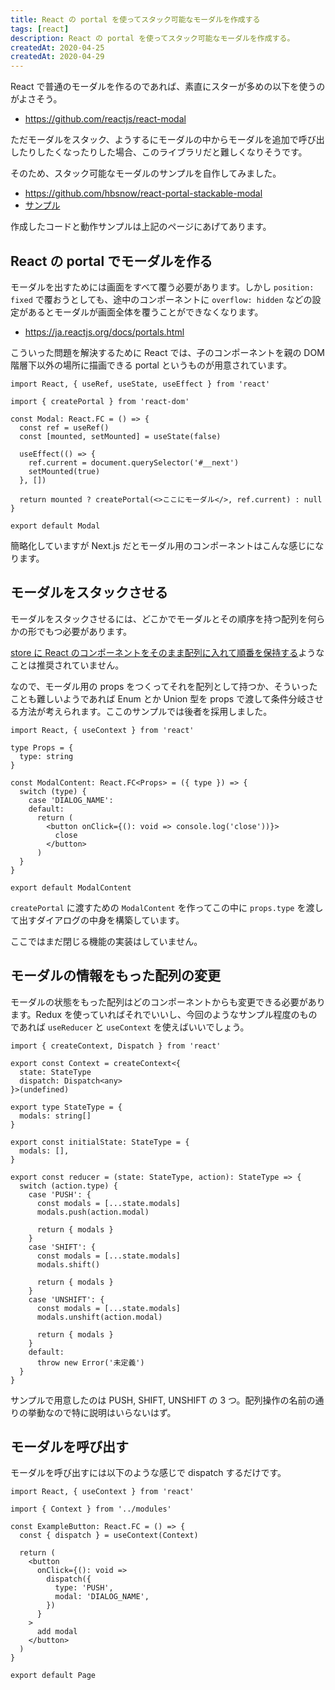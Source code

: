 ```yaml
---
title: React の portal を使ってスタック可能なモーダルを作成する
tags: [react]
description: React の portal を使ってスタック可能なモーダルを作成する。
createdAt: 2020-04-25
createdAt: 2020-04-29
---
```


React で普通のモーダルを作るのであれば、素直にスターが多めの以下を使うのがよさそう。

- https://github.com/reactjs/react-modal

ただモーダルをスタック、ようするにモーダルの中からモーダルを追加で呼び出したりしたくなったりした場合、このライブラリだと難しくなりそうです。

そのため、スタック可能なモーダルのサンプルを自作してみました。

- https://github.com/hbsnow/react-portal-stackable-modal
- [サンプル](https://hbsnow-react-portal-stackable-modal.netlify.app/)

作成したコードと動作サンプルは上記のページにあげてあります。

## React の portal でモーダルを作る

モーダルを出すためには画面をすべて覆う必要があります。しかし `position: fixed` で覆おうとしても、途中のコンポーネントに `overflow: hidden` などの設定があるとモーダルが画面全体を覆うことができなくなります。

- https://ja.reactjs.org/docs/portals.html

こういった問題を解決するために React では、子のコンポーネントを親の DOM 階層下以外の場所に描画できる portal というものが用意されています。

```tsx
import React, { useRef, useState, useEffect } from 'react'

import { createPortal } from 'react-dom'

const Modal: React.FC = () => {
  const ref = useRef()
  const [mounted, setMounted] = useState(false)

  useEffect(() => {
    ref.current = document.querySelector('#__next')
    setMounted(true)
  }, [])

  return mounted ? createPortal(<>ここにモーダル</>, ref.current) : null
}

export default Modal
```

簡略化していますが Next.js だとモーダル用のコンポーネントはこんな感じになります。

## モーダルをスタックさせる

モーダルをスタックさせるには、どこかでモーダルとその順序を持つ配列を何らかの形でもつ必要があります。

[store に React のコンポーネントをそのまま配列に入れて順番を保持する](https://github.com/reduxjs/redux/issues/1248)ようなことは推奨されていません。

なので、モーダル用の props をつくってそれを配列として持つか、そういったことも難しいようであれば Enum とか Union 型を props で渡して条件分岐させる方法が考えられます。ここのサンプルでは後者を採用しました。

```tsx
import React, { useContext } from 'react'

type Props = {
  type: string
}

const ModalContent: React.FC<Props> = ({ type }) => {
  switch (type) {
    case 'DIALOG_NAME':
    default:
      return (
        <button onClick={(): void => console.log('close'))}>
          close
        </button>
      )
  }
}

export default ModalContent
```

`createPortal` に渡すための `ModalContent` を作ってこの中に `props.type` を渡して出すダイアログの中身を構築しています。

ここではまだ閉じる機能の実装はしていません。

## モーダルの情報をもった配列の変更

モーダルの状態をもった配列はどのコンポーネントからも変更できる必要があります。Redux を使っていればそれでいいし、今回のようなサンプル程度のものであれば `useReducer` と `useContext` を使えばいいでしょう。

```tsx
import { createContext, Dispatch } from 'react'

export const Context = createContext<{
  state: StateType
  dispatch: Dispatch<any>
}>(undefined)

export type StateType = {
  modals: string[]
}

export const initialState: StateType = {
  modals: [],
}

export const reducer = (state: StateType, action): StateType => {
  switch (action.type) {
    case 'PUSH': {
      const modals = [...state.modals]
      modals.push(action.modal)

      return { modals }
    }
    case 'SHIFT': {
      const modals = [...state.modals]
      modals.shift()

      return { modals }
    }
    case 'UNSHIFT': {
      const modals = [...state.modals]
      modals.unshift(action.modal)

      return { modals }
    }
    default:
      throw new Error('未定義')
  }
}
```

サンプルで用意したのは PUSH, SHIFT, UNSHIFT の 3 つ。配列操作の名前の通りの挙動なので特に説明はいらないはず。

## モーダルを呼び出す

モーダルを呼び出すには以下のような感じで dispatch するだけです。

```tsx
import React, { useContext } from 'react'

import { Context } from '../modules'

const ExampleButton: React.FC = () => {
  const { dispatch } = useContext(Context)

  return (
    <button
      onClick={(): void =>
        dispatch({
          type: 'PUSH',
          modal: 'DIALOG_NAME',
        })
      }
    >
      add modal
    </button>
  )
}

export default Page
```
